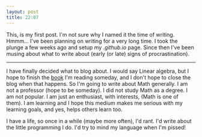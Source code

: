 ```yaml
---
layout: post
title: 22:07
---
```


This, is my first post. I'm not sure why I named it the time of writing. Hmmm... 
I've been planning on writing for a very long time. I took the plunge a few weeks ago and setup my *.github.io* page. 
Since then I've been musing about what to write about (early (or late) signs of procrastination).

---

I have finally decided what to blog about. I would say Linear algebra, but I hope to finish the [book](http://www.amazon.com/Linear-Algebra-Its-Applications-Edition/dp/0030105676)
I'm reading someday, and I don't hope to close the blog when that happens. So I'm going to write about Math generally.
I am not a professor (hope to be someday). I did not study Math as a degree. I am not popular.
I am just an enthusiast, with interests, (Math is one of them). I am learning and I hope this medium makes me serious
with my learning goals, and yes, helps others learn too.

I have a life, so once in a while (maybe more often), I'd rant. I'd write about the little programming I do.
I'd try to mind my language when I'm pissed!
